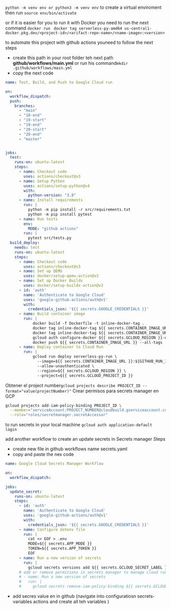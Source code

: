 
`python -m venv env or python3 -m venv env` to create a virtual enviroment then run 
`source env/bin/activate`

or if it is easier for you to run it with Docker you need to run the next command
`docker run `
`docker tag serverless-py-amd64 us-central1-docker.pkg.dev/<project-id>/<arifact-repo-name>/<name-image>:<version>`

to automate this project with github actions youneed to follow the next steps
- create this path in your root folder teh next path **github/workflows/main.yml**  or run his command`mkdir .github/workflows/main.yml`
- copy the next code 
```yaml
name: Test, Build, and Push to Google Cloud run

on: 
  workflow_dispatch:
  push:
    branches:
      - "main"
      - "18-end"
      - "19-start"
      - "19-end"
      - "20-start"
      - "20-end"
      - "master"


jobs:
  test:
    runs-on: ubuntu-latest
    steps:
      - name: Checkout code
        uses: actions/checkout@v3
      - name: Setup Python
        uses: actions/setup-python@v4
        with:
          python-version: "3.8"
      - name: Install requirements
        run: |
          python -m pip install -r src/requirements.txt
          python -m pip install pytest
      - name: Run tests
        env:
          MODE: "github actions"
        run: |
          pytest src/tests.py
  build_deploy:
    needs: test
    runs-on: ubuntu-latest
    steps:
      - name: Checkout code
        uses: actions/checkout@v3
      - name: Set up QEMU
        uses: docker/setup-qemu-action@v2
      - name: Set up Docker Buildx
        uses: docker/setup-buildx-action@v2
      - id: 'auth'
        name: 'Authenticate to Google Cloud'
        uses: 'google-github-actions/auth@v1'
        with:
          credentials_json: '${{ secrets.GOOGLE_CREDENTIALS }}'
      - name: Build container image
        run: |
            docker build -f Dockerfile -t inline-docker-tag .
            docker tag inline-docker-tag ${{ secrets.CONTAINER_IMAGE_URL }}:latest
            docker tag inline-docker-tag ${{ secrets.CONTAINER_IMAGE_URL }}:${GITHUB_RUN_ID}
            gcloud auth configure-docker ${{ secrets.GCLOUD_REGION }}-docker.pkg.dev
            docker push ${{ secrets.CONTAINER_IMAGE_URL }} --all-tags
      - name: Deploy container to Cloud Run
        run: |
            gcloud run deploy serverless-py-run \
              --image=${{ secrets.CONTAINER_IMAGE_URL }}:${GITHUB_RUN_ID} \
              --allow-unauthenticated \
              --region=${{ secrets.GCLOUD_REGION }} \
              --project=${{ secrets.GCLOUD_PROJECT_ID }}
```

Obtener el project number```gcloud projects describe PROJECT_ID --format="value(projectNumber)"```
Crear permisos para secrets manager en GCP 
```bash
gcloud projects add-iam-policy-binding PROJECT_ID \
  --member="serviceAccount:PROJECT_NUMBER@cloudbuild.gserviceaccount.com" \
  --role="roles/secretmanager.secretAccessor"
```


to run secrets in your local machine 
`gcloud auth application-default login`


add another workflow to create an update secrets in Secrets manager 
Steps
- create new file in github workflows name secrets.yaml
- copy and paste the nex code 

```yml
name: Google Cloud Secrets Manager Workflow

on: 
  workflow_dispatch:

jobs:
  update_secret:
    runs-on: ubuntu-latest
    steps:
      - id: 'auth'
        name: 'Authenticate to Google Cloud'
        uses: 'google-github-actions/auth@v1'
        with:
          credentials_json: '${{ secrets.GOOGLE_CREDENTIALS }}'
      - name: Configure dotenv file
        run: |
          cat << EOF > .env
          MODE=${{ secrets.APP_MODE }}
          TOKEN=${{ secrets.APP_TOKEN }}
          EOF
      - name: Run a new version of secrets
        run: |
          gcloud secrets versions add ${{ secrets.GCLOUD_SECRET_LABEL }} --data-file .env
      # add or remove permitions in secrets manager to manage cloud run
      # - name: Run a new version of secrets
      #   run: |
      #     gcloud secrets remove-iam-policy-binding ${{ secrets.GCLOUD_SECRET_LABEL }} --member='serviceAccount:' --role='roles/secretmanager.secretAccessor'
```
- add secres value en in github (navigate into configuratiosn secrets-variables actions and create all teh variables )